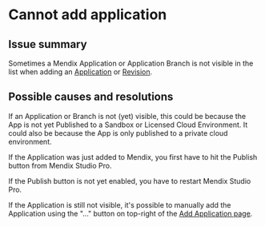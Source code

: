 # Cannot add application

## Issue summary

Sometimes a Mendix Application or Application Branch is not visible in the list when adding an [Application](../../application) or [Revision](../../application-revision).

## Possible causes and resolutions

If an Application or Branch is not (yet) visible, this could be because the App is not yet Published to a Sandbox or Licensed Cloud Environment. It could also be because the App is only published to a private cloud environment.

If the Application was just added to Mendix, you first have to hit the Publish button from Mendix Studio Pro.

If the Publish button is not yet enabled, you have to restart Mendix Studio Pro. 

If the Application is still not visible, it's possible to manually add the Application using the "..." button on top-right of the [Add Application page](../../application#register-application-in-mta).